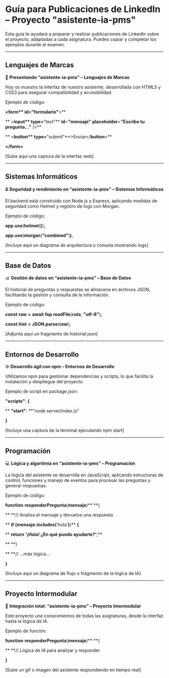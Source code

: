 # Guía para Publicaciones de LinkedIn – Proyecto "asistente-ia-pms"

Esta guía te ayudará a preparar y realizar publicaciones de LinkedIn sobre el proyecto, adaptadas a cada asignatura. Puedes copiar y completar los ejemplos durante el examen.

---

## Lenguajes de Marcas

🚀 **Presentando “asistente-ia-pms” – Lenguajes de Marcas**

Hoy os muestro la interfaz de nuestro asistente, desarrollada con HTML5 y CSS3 para asegurar compatibilidad y accesibilidad.

Ejemplo de código:

**<**form\*\* **id**=**"formulario"**>\*\*

** <**input\*\* **type**=**"text"** **id**=**"mensaje"** **placeholder**=**"Escribe tu pregunta..."** />\*\*

** <**button\*\* **type**=**"submit"**>Enviar</**button**>\*\*

**</**form**>**

[Sube aquí una captura de la interfaz web]

---

## Sistemas Informáticos

🔒 **Seguridad y rendimiento en “asistente-ia-pms” – Sistemas Informáticos**

El backend está construido con Node.js y Express, aplicando medidas de seguridad como Helmet y registro de logs con Morgan.

Ejemplo de código:

**app**.**use**(**helmet**(**)**)**;**

**app**.**use**(**morgan**(**"combined"**)**)**;

[Incluye aquí un diagrama de arquitectura o consola mostrando logs]

---

## Base de Datos

📊 **Gestión de datos en “asistente-ia-pms” – Base de Datos**

El historial de preguntas y respuestas se almacena en archivos JSON, facilitando la gestión y consulta de la información.

Ejemplo de código:

**const** **raw** **=** **await** **fsp**.**readFile**(**ruta**, **"utf-8"**)**;**

**const** **hist** **=** **JSON**.**parse**(**raw**)**;**

[Adjunta aquí un fragmento de historial.json]

---

## Entornos de Desarrollo

⚙️ **Desarrollo ágil con npm – Entornos de Desarrollo**

Utilizamos npm para gestionar dependencias y scripts, lo que facilita la instalación y despliegue del proyecto.

Ejemplo de script en package.json:

**"scripts"**: **{**

\*\* **"start"**: \*\*"node server/index.js"

**}**

[Incluye una captura de la terminal ejecutando npm start]

---

## Programación

💻 **Lógica y algoritmia en “asistente-ia-pms” – Programación**

La lógica del asistente se desarrolla en JavaScript, aplicando estructuras de control, funciones y manejo de eventos para procesar las preguntas y generar respuestas.

Ejemplo de código:

**function** **responderPregunta**(**mensaje**)\*\* \*\*{

\*\* \*\*// Analiza el mensaje y devuelve una respuesta

\*\* **if** **(**mensaje**.**includes**(**'hola'**)**)\*\* **{**

\*\* **return** **'¡Hola! ¿En qué puedo ayudarte?'**;\*\*

\*\* \*\*}

\*\* \*\*// ...más lógica...

**}**

[Incluye aquí un diagrama de flujo o fragmento de la lógica de IA]

---

## Proyecto Intermodular

🤖 **Integración total: “asistente-ia-pms” – Proyecto Intermodular**

Este proyecto une conocimientos de todas las asignaturas, desde la interfaz hasta la lógica de IA.

Ejemplo de función:

**function** **responderPregunta**(**mensaje**)\*\* \*\*{

\*\* \*\*// Lógica de IA para analizar y responder

**}**

[Sube un gif o imagen del asistente respondiendo en tiempo real]
